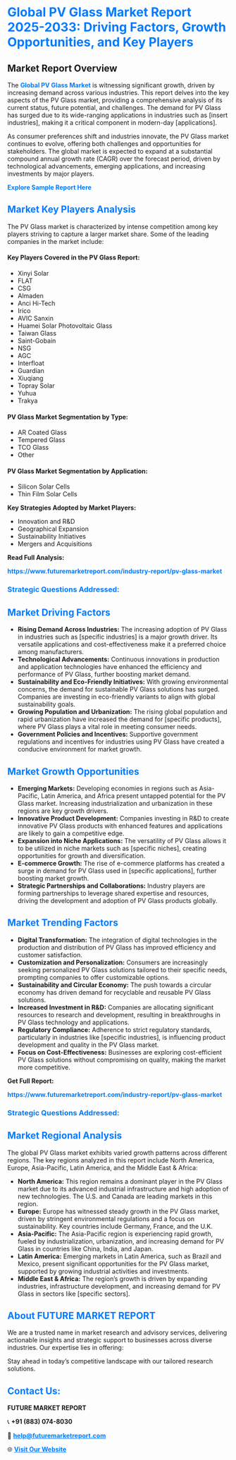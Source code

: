 <h1 style="color: #007BFF;">Global PV Glass Market Report 2025-2033: Driving Factors, Growth Opportunities, and Key Players</h1>

<section id="overview">
<h2>Market Report Overview</h2>
<p>The <a href="https://www.futuremarketreport.com/industry-report/pv-glass-market" style="color: #007BFF; text-decoration: none;"><strong>Global PV Glass Market</strong></a> is witnessing significant growth, driven by increasing demand across various industries. This report delves into the key aspects of the PV Glass market, providing a comprehensive analysis of its current status, future potential, and challenges. The demand for PV Glass has surged due to its wide-ranging applications in industries such as [insert industries], making it a critical component in modern-day [applications].</p>
<p>As consumer preferences shift and industries innovate, the PV Glass market continues to evolve, offering both challenges and opportunities for stakeholders. The global market is expected to expand at a substantial compound annual growth rate (CAGR) over the forecast period, driven by technological advancements, emerging applications, and increasing investments by major players.</p>
</section>

<section id="overview">
<p><a href="https://www.futuremarketreport.com/request-sample/reportId=26385" style="color: #007BFF; text-decoration: none;"><strong>Explore Sample Report Here</strong></a></p>
</section>

<section id="key-players">
<h2 style="color: #007BFF;">Market Key Players Analysis</h2>
<p>The PV Glass market is characterized by intense competition among key players striving to capture a larger market share. Some of the leading companies in the market include:</p>
<h4>Key Players Covered in the PV Glass Report:</h4>
<ul><li>Xinyi Solar</li><li>FLAT</li><li>CSG</li><li>Almaden</li><li>Anci Hi-Tech</li><li>Irico</li><li>AVIC Sanxin</li><li>Huamei Solar Photovoltaic Glass</li><li>Taiwan Glass</li><li>Saint-Gobain</li><li>NSG</li><li>AGC</li><li>Interfloat</li><li>Guardian</li><li>Xiuqiang</li><li>Topray Solar</li><li>Yuhua</li><li>Trakya</li></ul>
<h4>PV Glass Market Segmentation by Type:</h4>
<ul><li>AR Coated Glass</li><li>Tempered Glass</li><li>TCO Glass</li><li>Other</li></ul>

<h4>PV Glass Market Segmentation by Application:</h4>
<ul><li>Silicon Solar Cells</li><li>Thin Film Solar Cells</li></ul>
<p><strong>Key Strategies Adopted by Market Players:</strong></p>
<ul>
<li>Innovation and R&D</li>
<li>Geographical Expansion</li>
<li>Sustainability Initiatives</li>
<li>Mergers and Acquisitions</li>
</ul>
</section>

<section>
<p><strong>Read Full Analysis: </strong></p><a href="https://www.futuremarketreport.com/industry-report/pv-glass-market" style="color: #007BFF; text-decoration: none;"><strong>https://www.futuremarketreport.com/industry-report/pv-glass-market</strong></a>
<h3 style="color: #007BFF;">Strategic Questions Addressed:</h3>
</section>

<section id="driving-factors">
<h2 style="color: #007BFF;">Market Driving Factors</h2>
<ul>
<li><strong>Rising Demand Across Industries:</strong> The increasing adoption of PV Glass in industries such as [specific industries] is a major growth driver. Its versatile applications and cost-effectiveness make it a preferred choice among manufacturers.</li>
<li><strong>Technological Advancements:</strong> Continuous innovations in production and application technologies have enhanced the efficiency and performance of PV Glass, further boosting market demand.</li>
<li><strong>Sustainability and Eco-Friendly Initiatives:</strong> With growing environmental concerns, the demand for sustainable PV Glass solutions has surged. Companies are investing in eco-friendly variants to align with global sustainability goals.</li>
<li><strong>Growing Population and Urbanization:</strong> The rising global population and rapid urbanization have increased the demand for [specific products], where PV Glass plays a vital role in meeting consumer needs.</li>
<li><strong>Government Policies and Incentives:</strong> Supportive government regulations and incentives for industries using PV Glass have created a conducive environment for market growth.</li>
</ul>
</section>

<section id="growth-opportunities">
<h2 style="color: #007BFF;">Market Growth Opportunities</h2>
<ul>
<li><strong>Emerging Markets:</strong> Developing economies in regions such as Asia-Pacific, Latin America, and Africa present untapped potential for the PV Glass market. Increasing industrialization and urbanization in these regions are key growth drivers.</li>
<li><strong>Innovative Product Development:</strong> Companies investing in R&D to create innovative PV Glass products with enhanced features and applications are likely to gain a competitive edge.</li>
<li><strong>Expansion into Niche Applications:</strong> The versatility of PV Glass allows it to be utilized in niche markets such as [specific niches], creating opportunities for growth and diversification.</li>
<li><strong>E-commerce Growth:</strong> The rise of e-commerce platforms has created a surge in demand for PV Glass used in [specific applications], further boosting market growth.</li>
<li><strong>Strategic Partnerships and Collaborations:</strong> Industry players are forming partnerships to leverage shared expertise and resources, driving the development and adoption of PV Glass products globally.</li>
</ul>
</section>

<section id="trending-factors">
<h2 style="color: #007BFF;">Market Trending Factors</h2>
<ul>
<li><strong>Digital Transformation:</strong> The integration of digital technologies in the production and distribution of PV Glass has improved efficiency and customer satisfaction.</li>
<li><strong>Customization and Personalization:</strong> Consumers are increasingly seeking personalized PV Glass solutions tailored to their specific needs, prompting companies to offer customizable options.</li>
<li><strong>Sustainability and Circular Economy:</strong> The push towards a circular economy has driven demand for recyclable and reusable PV Glass solutions.</li>
<li><strong>Increased Investment in R&D:</strong> Companies are allocating significant resources to research and development, resulting in breakthroughs in PV Glass technology and applications.</li>
<li><strong>Regulatory Compliance:</strong> Adherence to strict regulatory standards, particularly in industries like [specific industries], is influencing product development and quality in the PV Glass market.</li>
<li><strong>Focus on Cost-Effectiveness:</strong> Businesses are exploring cost-efficient PV Glass solutions without compromising on quality, making the market more competitive.</li>
</ul>
</section>

<section>
<p><strong>Get Full Report: </strong></p><a href="https://www.futuremarketreport.com/industry-report/pv-glass-market" style="color: #007BFF; text-decoration: none;"><strong>https://www.futuremarketreport.com/industry-report/pv-glass-market</strong></a>
<h3 style="color: #007BFF;">Strategic Questions Addressed:</h3>
</section>


<section id="regional-analysis">
<h2 style="color: #007BFF;">Market Regional Analysis</h2>
<p>The global PV Glass market exhibits varied growth patterns across different regions. The key regions analyzed in this report include North America, Europe, Asia-Pacific, Latin America, and the Middle East & Africa:</p>
<ul>
<li><strong>North America:</strong> This region remains a dominant player in the PV Glass market due to its advanced industrial infrastructure and high adoption of new technologies. The U.S. and Canada are leading markets in this region.</li>
<li><strong>Europe:</strong> Europe has witnessed steady growth in the PV Glass market, driven by stringent environmental regulations and a focus on sustainability. Key countries include Germany, France, and the U.K.</li>
<li><strong>Asia-Pacific:</strong> The Asia-Pacific region is experiencing rapid growth, fueled by industrialization, urbanization, and increasing demand for PV Glass in countries like China, India, and Japan.</li>
<li><strong>Latin America:</strong> Emerging markets in Latin America, such as Brazil and Mexico, present significant opportunities for the PV Glass market, supported by growing industrial activities and investments.</li>
<li><strong>Middle East & Africa:</strong> The region’s growth is driven by expanding industries, infrastructure development, and increasing demand for PV Glass in sectors like [specific sectors].</li>
</ul>
</section>

<footer>
<h2 style="color: #007BFF;">About FUTURE MARKET REPORT</h2>
<p>We are a trusted name in market research and advisory services, delivering actionable insights and strategic support to businesses across diverse industries. Our expertise lies in offering:</p>

<p>Stay ahead in today’s competitive landscape with our tailored research solutions.</p>

<h2 style="color: #007BFF;">Contact Us:</h2>
<p><strong>FUTURE MARKET REPORT</strong></p>
<p>📞 <strong>+91 (883) 074-8030</strong></p>
<p>📧 <strong><a href="mailto:help@futuremarketreport.com" style="color: #007BFF;">help@futuremarketreport.com</a></strong></p>
<p>🌐 <strong><a href="https://www.futuremarketreport.com/" style="color: #007BFF;">Visit Our Website</a></strong></p>
</footer>